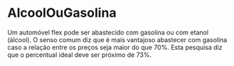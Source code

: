 # AlcoolOuGasolina
Um automóvel flex pode ser abastecido com gasolina ou com etanol (álcool). O senso comum diz que é mais vantajoso abastecer com gasolina caso a relação entre os preços seja maior do que 70%. Esta pesquisa diz que o percentual ideal deve ser próximo de 73%.
